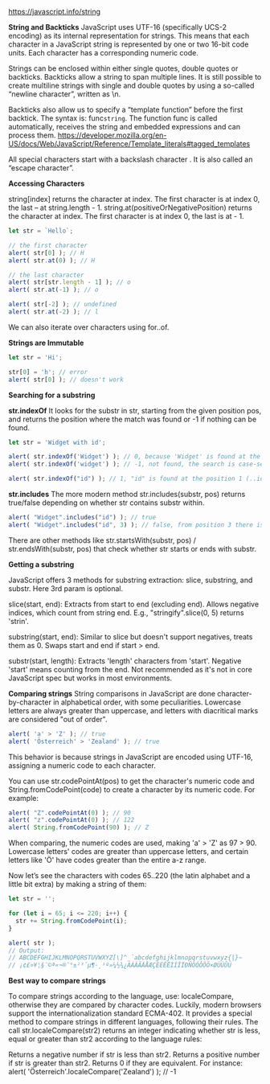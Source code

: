 https://javascript.info/string

**String and Backticks**
JavaScript uses UTF-16 (specifically UCS-2 encoding) as its internal representation for strings. This means that each character in a JavaScript string is represented by one or two 16-bit code units. Each character has a corresponding numeric code.

Strings can be enclosed within either single quotes, double quotes or backticks. Backticks allow a string to span multiple lines. It is still possible to create multiline strings with single and double quotes by using a so-called “newline character”, written as \n.

Backticks also allow us to specify a “template function” before the first backtick. The syntax is: func`string`. The function func is called automatically, receives the string and embedded expressions and can process them. https://developer.mozilla.org/en-US/docs/Web/JavaScript/Reference/Template_literals#tagged_templates

All special characters start with a backslash character \. It is also called an “escape character”.

**Accessing Characters**

string[index] returns the character at index. The first character is at index 0, the last – at string.length - 1.
string.at(positiveOrNegativePosition) returns the character at index. The first character is at index 0, the last is at - 1.

```javascript
let str = `Hello`;

// the first character
alert( str[0] ); // H
alert( str.at(0) ); // H

// the last character
alert( str[str.length - 1] ); // o
alert( str.at(-1) ); // o

alert( str[-2] ); // undefined
alert( str.at(-2) ); // l
```
We can also iterate over characters using for..of.

**Strings are Immutable**

```javascript
let str = 'Hi';

str[0] = 'h'; // error
alert( str[0] ); // doesn't work
```
**Searching for a substring**

**str.indexOf**
It looks for the substr in str, starting from the given position pos, and returns the position where the match was found or -1 if nothing can be found.

```javascript
let str = 'Widget with id';

alert( str.indexOf('Widget') ); // 0, because 'Widget' is found at the beginning
alert( str.indexOf('widget') ); // -1, not found, the search is case-sensitive

alert( str.indexOf("id") ); // 1, "id" is found at the position 1 (..idget with id)
```
**str.includes**
The more modern method str.includes(substr, pos) returns true/false depending on whether str contains substr within.
```javascript
alert( "Widget".includes("id") ); // true
alert( "Widget".includes("id", 3) ); // false, from position 3 there is no "id"
```
There are other methods like str.startsWith(substr, pos) / str.endsWith(substr, pos) that check whether str starts or ends with substr.

**Getting a substring**

JavaScript offers 3 methods for substring extraction: slice, substring, and substr. Here 3rd param is optional.

slice(start, end): Extracts from start to end (excluding end). Allows negative indices, which count from string end. E.g., "stringify".slice(0, 5) returns 'strin'.

substring(start, end): Similar to slice but doesn't support negatives, treats them as 0. Swaps start and end if start > end.

substr(start, length): Extracts 'length' characters from 'start'. Negative 'start' means counting from the end. Not recommended as it's not in core JavaScript spec but works in most environments.

**Comparing strings**
String comparisons in JavaScript are done character-by-character in alphabetical order, with some peculiarities. Lowercase letters are always greater than uppercase, and letters with diacritical marks are considered "out of order".

```javascript
alert( 'a' > 'Z' ); // true
alert( 'Österreich' > 'Zealand' ); // true
```
This behavior is because strings in JavaScript are encoded using UTF-16, assigning a numeric code to each character.

You can use str.codePointAt(pos) to get the character's numeric code and String.fromCodePoint(code) to create a character by its numeric code. For example:

```javascript
alert( "Z".codePointAt(0) ); // 90
alert( "z".codePointAt(0) ); // 122
alert( String.fromCodePoint(90) ); // Z
```
When comparing, the numeric codes are used, making 'a' > 'Z' as 97 > 90. Lowercase letters' codes are greater than uppercase letters, and certain letters like 'Ö' have codes greater than the entire a-z range.

Now let’s see the characters with codes 65..220 (the latin alphabet and a little bit extra) by making a string of them:

```javascript
let str = '';

for (let i = 65; i <= 220; i++) {
  str += String.fromCodePoint(i);
}

alert( str );
// Output:
// ABCDEFGHIJKLMNOPQRSTUVWXYZ[\]^_`abcdefghijklmnopqrstuvwxyz{|}~
// ¡¢£¤¥¦§¨©ª«¬­®¯°±²³´µ¶·¸¹º»¼½¾¿ÀÁÂÃÄÅÆÇÈÉÊËÌÍÎÏÐÑÒÓÔÕÖ×ØÙÚÛÜ
```
**Best way to compare strings**

To compare strings according to the language, use: localeCompare, otherwise they are compared by character codes. Luckily, modern browsers support the internationalization standard ECMA-402. It provides a special method to compare strings in different languages, following their rules. The call str.localeCompare(str2) returns an integer indicating whether str is less, equal or greater than str2 according to the language rules:

Returns a negative number if str is less than str2.
Returns a positive number if str is greater than str2.
Returns 0 if they are equivalent.
For instance:
alert( 'Österreich'.localeCompare('Zealand') ); // -1


